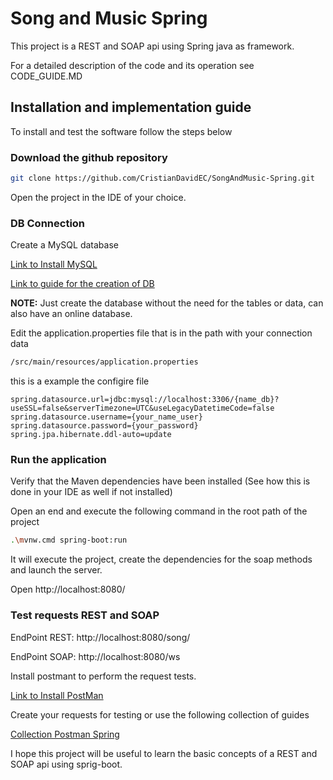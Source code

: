 # Song and Music Spring
This project is a REST and SOAP api using Spring java as framework.

For a detailed description of the code and its operation see CODE_GUIDE.MD
## Installation and implementation guide 
To install and test the software follow the steps below

### Download the github repository
```sh
git clone https://github.com/CristianDavidEC/SongAndMusic-Spring.git
```
Open the project in the IDE of your choice.

### DB Connection
Create a MySQL database

[Link to Install MySQL](https://dev.mysql.com/downloads/installer/)

[Link to guide for the creation of DB](https://www.youtube.com/watch?v=DjgmkuwTrOc&ab_channel=JGAITPro)

__NOTE:__ Just create the database without the need for the tables or data, can also have an online database.

Edit the application.properties file that is in the path with your connection data
```sh
/src/main/resources/application.properties
```
this is a example the configire file
```
spring.datasource.url=jdbc:mysql://localhost:3306/{name_db}?useSSL=false&serverTimezone=UTC&useLegacyDatetimeCode=false
spring.datasource.username={your_name_user}
spring.datasource.password={your_password}
spring.jpa.hibernate.ddl-auto=update
```
### Run the application
Verify that the Maven dependencies have been installed (See how this is done in your IDE as well if not installed)

Open an end and execute the following command in the root path of the project
```sh
.\mvnw.cmd spring-boot:run
```
It will execute the project, create the dependencies for the soap methods and launch the server.

Open http://localhost:8080/

### Test requests REST and SOAP
EndPoint REST: http://localhost:8080/song/

EndPoint SOAP: http://localhost:8080/ws

Install postmant to perform the request tests.

[Link to Install PostMan](https://www.postman.com/downloads/)

Create your requests for testing or use the following collection of guides

[Collection Postman Spring](https://elements.getpostman.com/redirect?entityId=11608044-10a50a35-0328-46bf-ac4f-ccf13918864c&entityType=collection)

I hope this project will be useful to learn the basic concepts of a REST and SOAP api using sprig-boot.


